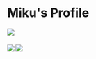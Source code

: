 # Miku's Profile
![](./profile-3d-contrib/profile-green-animate.svg)
<a href="https://github.com/NessieHax">
<br>
<br>
</a>
<a href="https://github.com/anuraghazra/github-readme-stats">
  <img align="left" src="https://github-readme-stats.vercel.app/api?username=NessieHax&show_icons=true&theme=tokyonight&show_icons=true" />
</a>
<a href="https://github.com/anuraghazra/github-readme-stats">
  <img align="left" src="https://github-readme-stats.vercel.app/api/top-langs/?username=NessieHax&theme=tokyonight" />
</a>